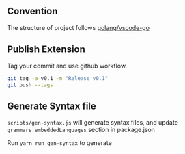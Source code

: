 ## Convention

The structure of project follows [golang/vscode-go](https://github.com/golang/vscode-go/)

## Publish Extension

Tag your commit and use github workflow.

```sh
git tag -a v0.1 -m "Release v0.1"
git push --tags
```

## Generate Syntax file

`scripts/gen-syntax.js` will generate syntax files, and update `grammars.embeddedLanguages` section in package.json

Run `yarn run gen-syntax` to generate
